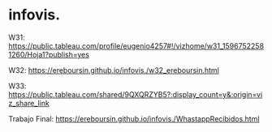 # infovis.
W31:
https://public.tableau.com/profile/eugenio4257#!/vizhome/w31_15967522581260/Hoja1?publish=yes

W32:
https://ereboursin.github.io/infovis./w32_ereboursin.html

W33:
https://public.tableau.com/shared/9QXQRZYB5?:display_count=y&:origin=viz_share_link

Trabajo Final: 
https://ereboursin.github.io/infovis./WhastappRecibidos.html

